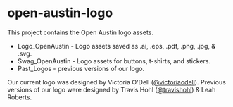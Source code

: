 open-austin-logo
================

This project contains the Open Austin logo assets.

* Logo_OpenAustin - Logo assets saved as .ai, .eps, .pdf, .png, .jpg, & .svg.
* Swag_OpenAustin - Logo assets for buttons, t-shirts, and stickers.
* Past_Logos - previous versions of our logo.

Our current logo was designed by Victoria O'Dell ([@victoriaodell](https://github.com/victoriaodell)).
Previous versions of our logo were designed by Travis Hohl ([@travishohl](https://github.com/travishohl)) & Leah Roberts.
